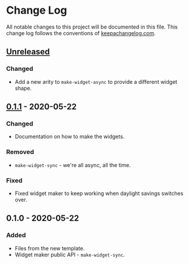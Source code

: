 # Change Log
All notable changes to this project will be documented in this file. This change log follows the conventions of [keepachangelog.com](http://keepachangelog.com/).

## [Unreleased]
### Changed
- Add a new arity to `make-widget-async` to provide a different widget shape.

## [0.1.1] - 2020-05-22
### Changed
- Documentation on how to make the widgets.

### Removed
- `make-widget-sync` - we're all async, all the time.

### Fixed
- Fixed widget maker to keep working when daylight savings switches over.

## 0.1.0 - 2020-05-22
### Added
- Files from the new template.
- Widget maker public API - `make-widget-sync`.

[Unreleased]: https://github.com/your-name/ashhellwig-clojure/compare/0.1.1...HEAD
[0.1.1]: https://github.com/your-name/ashhellwig-clojure/compare/0.1.0...0.1.1
